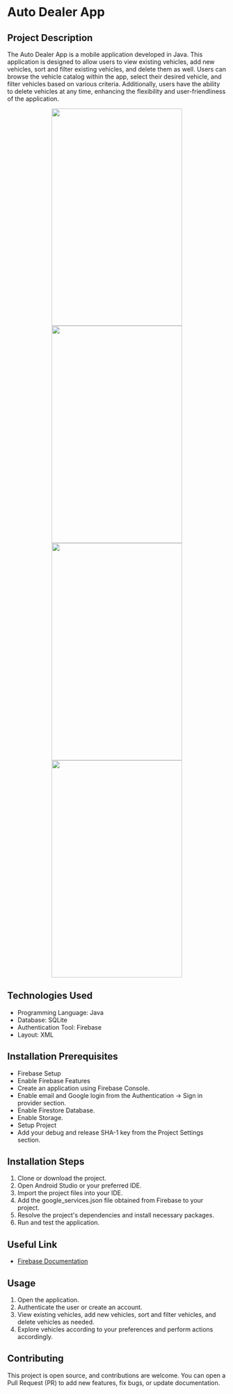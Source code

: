 # Auto Dealer App

## Project Description
The Auto Dealer App is a mobile application developed in Java. This application is designed to allow users to view existing vehicles, add new vehicles, sort and filter existing vehicles, and delete them as well. Users can browse the vehicle catalog within the app, select their desired vehicle, and filter vehicles based on various criteria. Additionally, users have the ability to delete vehicles at any time, enhancing the flexibility and user-friendliness of the application.

<div align="center">
  <img src="https://github.com/ismailcanvarli/AutoDealerApp/assets/92732380/1cea69a7-d9b3-46ff-8a8c-a8b981b40d5c" width="300" height="500" />
  <img src="https://github.com/ismailcanvarli/AutoDealerApp/assets/92732380/329b8218-b8de-4a7d-aa87-286e240c32ac" width="300" height="500" />
</div>

<div align="center">
  <img src="https://github.com/ismailcanvarli/AutoDealerApp/assets/92732380/0958ff5a-cf27-4c8e-a995-529ed523ccbb" width="300" height="500" />
  <img src="https://github.com/ismailcanvarli/AutoDealerApp/assets/92732380/33fd7e98-d04a-47ca-bfa0-39ea97c41180" width="300" height="500" />
</div>

## Technologies Used
- Programming Language: Java
- Database: SQLite
- Authentication Tool: Firebase
- Layout: XML

## Installation Prerequisites
- Firebase Setup
- Enable Firebase Features
- Create an application using Firebase Console.
- Enable email and Google login from the Authentication -> Sign in provider section.
- Enable Firestore Database.
- Enable Storage.
- Setup Project
- Add your debug and release SHA-1 key from the Project Settings section.

## Installation Steps
1. Clone or download the project.
2. Open Android Studio or your preferred IDE.
3. Import the project files into your IDE.
4. Add the google_services.json file obtained from Firebase to your project.
5. Resolve the project's dependencies and install necessary packages.
6. Run and test the application.

## Useful Link
- [Firebase Documentation](https://firebase.google.com/docs)

## Usage
1. Open the application.
2. Authenticate the user or create an account.
3. View existing vehicles, add new vehicles, sort and filter vehicles, and delete vehicles as needed.
4. Explore vehicles according to your preferences and perform actions accordingly.

## Contributing
This project is open source, and contributions are welcome. You can open a Pull Request (PR) to add new features, fix bugs, or update documentation.
